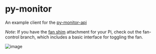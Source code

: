 # py-monitor

An example client for the [py-monitor-api](https://github.com/cversyx/py-monitor-api)

_Note_: If you have the [fan shim](https://shop.pimoroni.com/products/fan-shim) attachment for your Pi, check out the fan-control branch, which includes a basic interface for toggling the fan.

![image](https://i.imgur.com/IwW5Nnp.png)
